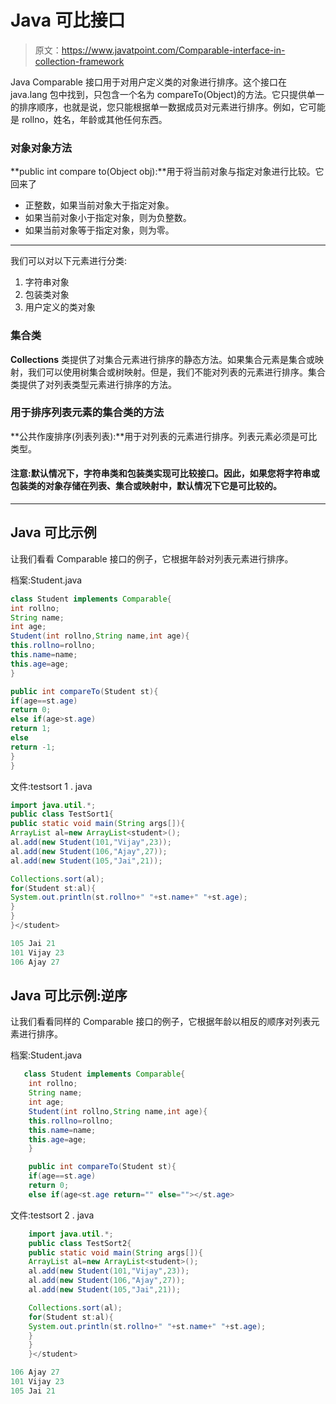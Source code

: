 # Java 可比接口

> 原文：<https://www.javatpoint.com/Comparable-interface-in-collection-framework>

Java Comparable 接口用于对用户定义类的对象进行排序。这个接口在 java.lang 包中找到，只包含一个名为 compareTo(Object)的方法。它只提供单一的排序顺序，也就是说，您只能根据单一数据成员对元素进行排序。例如，它可能是 rollno，姓名，年龄或其他任何东西。

### 对象对象方法

**public int compare to(Object obj):**用于将当前对象与指定对象进行比较。它回来了

*   正整数，如果当前对象大于指定对象。
*   如果当前对象小于指定对象，则为负整数。
*   如果当前对象等于指定对象，则为零。

* * *

我们可以对以下元素进行分类:

1.  字符串对象
2.  包装类对象
3.  用户定义的类对象

### 集合类

**Collections** 类提供了对集合元素进行排序的静态方法。如果集合元素是集合或映射，我们可以使用树集合或树映射。但是，我们不能对列表的元素进行排序。集合类提供了对列表类型元素进行排序的方法。

### 用于排序列表元素的集合类的方法

**公共作废排序(列表列表):**用于对列表的元素进行排序。列表元素必须是可比类型。

#### 注意:默认情况下，字符串类和包装类实现可比较接口。因此，如果您将字符串或包装类的对象存储在列表、集合或映射中，默认情况下它是可比较的。

* * *

## Java 可比示例

让我们看看 Comparable 接口的例子，它根据年龄对列表元素进行排序。

档案:Student.java

```java
class Student implements Comparable{
int rollno;
String name;
int age;
Student(int rollno,String name,int age){
this.rollno=rollno;
this.name=name;
this.age=age;
}

public int compareTo(Student st){
if(age==st.age)
return 0;
else if(age>st.age)
return 1;
else
return -1;
}
} 
```

文件:testsort 1 . java

```java
import java.util.*;
public class TestSort1{
public static void main(String args[]){
ArrayList al=new ArrayList<student>();
al.add(new Student(101,"Vijay",23));
al.add(new Student(106,"Ajay",27));
al.add(new Student(105,"Jai",21));

Collections.sort(al);
for(Student st:al){
System.out.println(st.rollno+" "+st.name+" "+st.age);
}
}
}</student> 
```

```java
105 Jai 21
101 Vijay 23
106 Ajay 27

```

## Java 可比示例:逆序

让我们看看同样的 Comparable 接口的例子，它根据年龄以相反的顺序对列表元素进行排序。

档案:Student.java

```java
   class Student implements Comparable{  
    int rollno;  
    String name;  
    int age;  
    Student(int rollno,String name,int age){  
    this.rollno=rollno;  
    this.name=name;  
    this.age=age;  
    }  

    public int compareTo(Student st){  
    if(age==st.age)  
    return 0;  
    else if(age<st.age return="" else=""></st.age>
```

文件:testsort 2 . java

```java
    import java.util.*;  
    public class TestSort2{  
    public static void main(String args[]){  
    ArrayList al=new ArrayList<student>();  
    al.add(new Student(101,"Vijay",23));  
    al.add(new Student(106,"Ajay",27));  
    al.add(new Student(105,"Jai",21));  

    Collections.sort(al);  
    for(Student st:al){  
    System.out.println(st.rollno+" "+st.name+" "+st.age);  
    }  
    }  
    }</student> 
```

```java
106 Ajay 27
101 Vijay 23
105 Jai 21

```